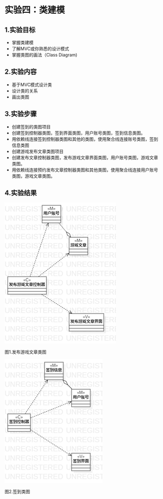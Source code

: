 # 实验四：类建模

## 1.实验目标

- 掌握类建模
- 了解MVC或你熟悉的设计模式
- 掌握类图的画法（Class Diagram)

## 2.实验内容

- 基于MVC模式设计类
- 设计类的关系
- 画出类图

## 3.实验步骤

- 创建签到的类图项目
- 创建签到控制器类图，签到界面类图，用户账号类图，签到信息类图。
- 用依赖线连接签到控制器类图和其他的类图，使用聚合线连接账号类图，签到信息类图
- 创建游戏发布文章类图项目
- 创建发布文章控制器类图，发布游戏文章界面类图，用户账号类图，游戏文章类图。
- 用依赖线连接预约发布文章控制器类图和其他类图，使用聚合线连接用户账号类图，游戏文章类图。

## 4.实验结果

 ![类图1](./ClassDiagram1.jpg)

  图1.发布游戏文章类图

 ![类图2](./ClassDiagram2.jpg)  

  图2.签到类图
